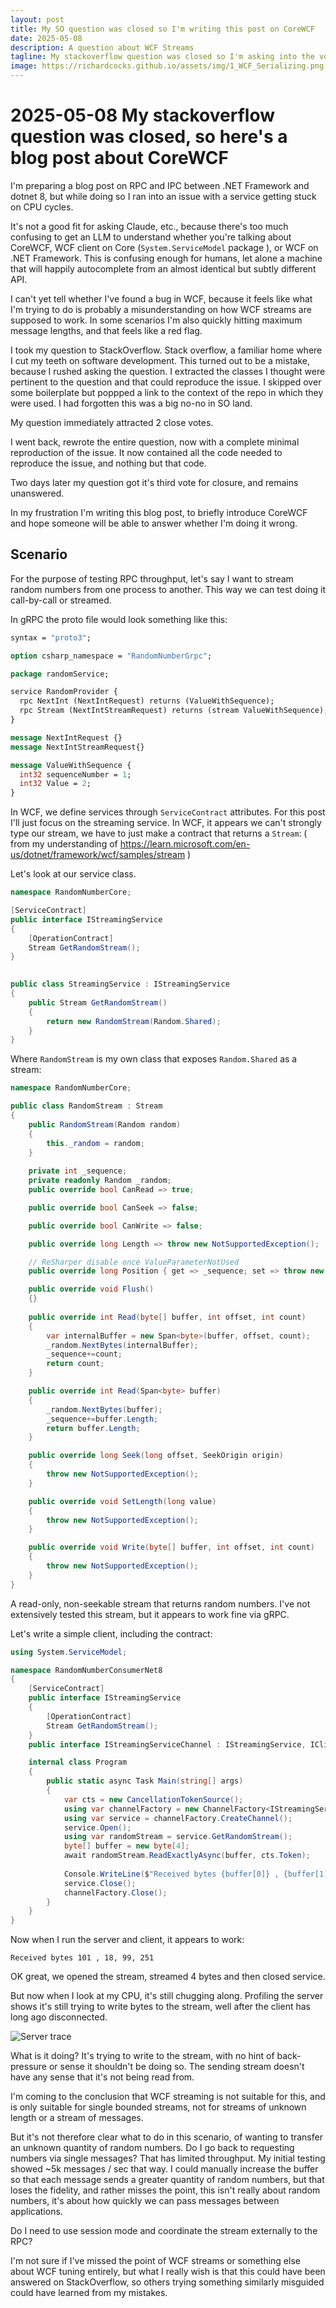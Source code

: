 ```yaml
---
layout: post
title: My SO question was closed so I'm writing this post on CoreWCF
date: 2025-05-08
description: A question about WCF Streams
tagline: My stackoverflow question was closed so I'm asking into the void about CoreWCF
image: https://richardcocks.github.io/assets/img/1_WCF_Serializing.png
---
```


# 2025-05-08 My stackoverflow question was closed, so here's a blog post about CoreWCF

I'm preparing a blog post on RPC and IPC between .NET Framework and dotnet 8, but while doing so I ran into an issue with a service getting stuck on CPU cycles.

It's not a good fit for asking Claude, etc., because there's too much confusing to get an LLM to understand whether you're talking about CoreWCF, WCF client on Core (`System.ServiceModel` package ), or WCF on .NET Framework.  This is confusing enough for humans, let alone a machine that will happily autocomplete from an almost identical but subtly different API.

I can't yet tell whether I've found a bug in WCF, because it feels like what I'm trying to do is probably a misunderstanding on how WCF streams are supposed to work.  In some scenarios I'm also quickly hitting maximum message lengths, and that feels like a red flag.

I took my question to StackOverflow. Stack overflow, a familiar home where I cut my teeth on software development. This turned out to be a mistake, because I rushed asking the question. I extracted the classes I thought were pertinent to the question and that could reproduce the issue. I skipped over some boilerplate but poppped a link to the context of the repo in which they were used. I had forgotten this was a big no-no in SO land.

My question immediately attracted 2 close votes.

I went back, rewrote the entire question, now with a complete minimal reproduction of the issue. It now contained all the code needed to reproduce the issue, and nothing  but that code.

Two days later my question got it's third vote for closure, and remains unanswered.

In my frustration I'm writing this blog post, to briefly introduce CoreWCF and hope someone will be able to answer whether I'm doing it wrong.

## Scenario

For the purpose of testing RPC throughput, let's say I want to stream random numbers from one process to another. This way we can test doing it call-by-call or streamed.

 In gRPC the proto file would look something like this:

```proto
syntax = "proto3";

option csharp_namespace = "RandomNumberGrpc";

package randomService;

service RandomProvider {
  rpc NextInt (NextIntRequest) returns (ValueWithSequence);
  rpc Stream (NextIntStreamRequest) returns (stream ValueWithSequence);
}

message NextIntRequest {}
message NextIntStreamRequest{}

message ValueWithSequence {
  int32 sequenceNumber = 1;
  int32 Value = 2;
}
```

In WCF, we define services through `ServiceContract` attributes. For this post I'll just focus on the streaming service. In WCF, it appears we can't strongly type our stream, we have to just make a contract that returns a `Stream`: ( from my understanding of https://learn.microsoft.com/en-us/dotnet/framework/wcf/samples/stream )

Let's look at our service class.

```csharp
namespace RandomNumberCore;

[ServiceContract]
public interface IStreamingService
{
    [OperationContract]
    Stream GetRandomStream();
}
    

public class StreamingService : IStreamingService
{
    public Stream GetRandomStream()
    {
        return new RandomStream(Random.Shared);
    }
}
```

Where `RandomStream` is my own class that exposes `Random.Shared` as a stream:

```csharp
namespace RandomNumberCore;

public class RandomStream : Stream
{
    public RandomStream(Random random)
    {
        this._random = random;
    }
    
    private int _sequence;
    private readonly Random _random;
    public override bool CanRead => true;

    public override bool CanSeek => false;

    public override bool CanWrite => false;

    public override long Length => throw new NotSupportedException();

    // ReSharper disable once ValueParameterNotUsed
    public override long Position { get => _sequence; set => throw new NotSupportedException(); }

    public override void Flush()
    {}
    
    public override int Read(byte[] buffer, int offset, int count)
    {
        var internalBuffer = new Span<byte>(buffer, offset, count);
        _random.NextBytes(internalBuffer);
        _sequence+=count;
        return count;
    }

    public override int Read(Span<byte> buffer)
    {
        _random.NextBytes(buffer);
        _sequence+=buffer.Length;
        return buffer.Length;
    }

    public override long Seek(long offset, SeekOrigin origin)
    {
        throw new NotSupportedException();
    }

    public override void SetLength(long value)
    {
        throw new NotSupportedException();
    }

    public override void Write(byte[] buffer, int offset, int count)
    {
        throw new NotSupportedException();
    }
}
```

A read-only, non-seekable stream that returns random numbers. I've not extensively tested this stream, but it appears to work fine via gRPC.

Let's write a simple client, including the contract:

```csharp
using System.ServiceModel;

namespace RandomNumberConsumerNet8
{
    [ServiceContract]
    public interface IStreamingService
    {
        [OperationContract]
        Stream GetRandomStream();
    }
    public interface IStreamingServiceChannel : IStreamingService, IClientChannel;

    internal class Program
    {
        public static async Task Main(string[] args)
        {
            var cts = new CancellationTokenSource();
            using var channelFactory = new ChannelFactory<IStreamingServiceChannel>(new BasicHttpBinding(BasicHttpSecurityMode.Transport){TransferMode = TransferMode.Streamed, MaxReceivedMessageSize = 1_000_000_000 }, new EndpointAddress("https://localhost:7151/StreamingService.svc"));
            using var service = channelFactory.CreateChannel();
            service.Open();
            using var randomStream = service.GetRandomStream();
            byte[] buffer = new byte[4];
            await randomStream.ReadExactlyAsync(buffer, cts.Token);
            
            Console.WriteLine($"Received bytes {buffer[0]} , {buffer[1]}, {buffer[2]}, {buffer[3]} ");
            service.Close();
            channelFactory.Close();
        }
    }
}
```

Now when I run the server and client, it appears to work:

```
Received bytes 101 , 18, 99, 251
```

OK great, we opened the stream, streamed 4 bytes and then closed service.

But now when I look at my CPU, it's still chugging along. Profiling the server shows it's still trying to write bytes to the stream, well after the client has long ago disconnected.

![Server trace](/assets/img/1_WCF_Serializing.png "It's stuck processing the message")

What is it doing? It's trying to write to the stream, with no hint of back-pressure or sense it shouldn't be doing so. The sending stream doesn't have any sense that it's not being read from.

I'm coming to the conclusion that WCF streaming is not suitable for this, and is only suitable for single bounded streams, not for streams of unknown length or a stream of messages.

But it's not therefore clear what to do in this scenario, of wanting to transfer an unknown quantity of random numbers. Do I go back to requesting numbers via single messages? That has limited throughput. My initial testing showed ~5k messages / sec that way. I could manually increase the buffer so that each message sends a greater quantity of random numbers, but that loses the fidelity, and rather misses the point, this isn't really about random numbers, it's about how quickly we can pass messages between applications.

Do I need to use session mode and coordinate the stream externally to the RPC?

I'm not sure if I've missed the point of WCF streams or something else about WCF tuning entirely, but what I really wish is that this could have been answered on StackOverflow, so others trying something similarly misguided could have learned from my mistakes.
